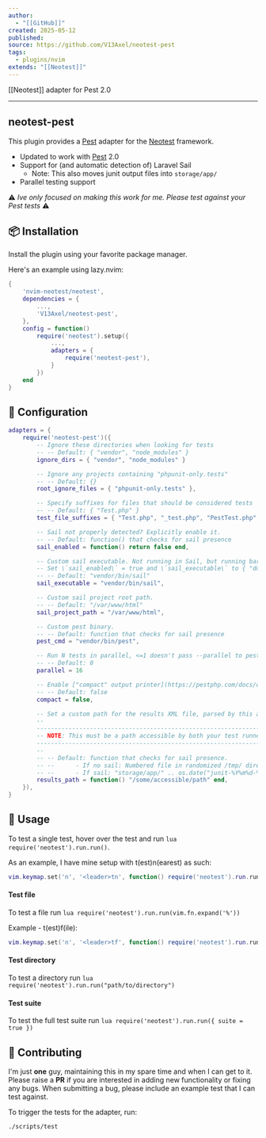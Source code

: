 ```yaml
---
author:
  - "[[GitHub]]"
created: 2025-05-12
published: 
source: https://github.com/V13Axel/neotest-pest
tags:
  - plugins/nvim
extends: "[[Neotest]]"
---
```

[[Neotest]] adapter for Pest 2.0
___

## neotest-pest

This plugin provides a [Pest](https://pestphp.com/) adapter for the [Neotest](https://github.com/nvim-neotest/neotest) framework.

- Updated to work with [Pest](https://pestphp.com/) 2.0
- Support for (and automatic detection of) Laravel Sail
	- Note: This also moves junit output files into `storage/app/`
- Parallel testing support

⚠️ *Ive only focused on making this work for me. Please test against your Pest tests* ⚠️

## 📦 Installation

Install the plugin using your favorite package manager.

Here's an example using lazy.nvim:

```lua
{
    'nvim-neotest/neotest',
    dependencies = {
        ...,
        'V13Axel/neotest-pest',
    },
    config = function()
        require('neotest').setup({
            ...,
            adapters = {
                require('neotest-pest'),
            }
        })
    end
}
```

## 🔧 Configuration

```lua
adapters = {
    require('neotest-pest')({
        -- Ignore these directories when looking for tests
        -- -- Default: { "vendor", "node_modules" }
        ignore_dirs = { "vendor", "node_modules" }

        -- Ignore any projects containing "phpunit-only.tests"
        -- -- Default: {}
        root_ignore_files = { "phpunit-only.tests" },

        -- Specify suffixes for files that should be considered tests
        -- -- Default: { "Test.php" }
        test_file_suffixes = { "Test.php", "_test.php", "PestTest.php" },

        -- Sail not properly detected? Explicitly enable it.
        -- -- Default: function() that checks for sail presence
        sail_enabled = function() return false end,

        -- Custom sail executable. Not running in Sail, but running bare Docker?
        -- Set \`sail_enabled\` = true and \`sail_executable\` to { "docker", "exec", "[somecontainer]" }
        -- -- Default: "vendor/bin/sail"
        sail_executable = "vendor/bin/sail",

        -- Custom sail project root path.
        -- -- Default: "/var/www/html"
        sail_project_path = "/var/www/html",

        -- Custom pest binary.
        -- -- Default: function that checks for sail presence
        pest_cmd = "vendor/bin/pest",

        -- Run N tests in parallel, <=1 doesn't pass --parallel to pest at all
        -- -- Default: 0
        parallel = 16

        -- Enable ["compact" output printer](https://pestphp.com/docs/optimizing-tests#content-compact-printer)
        -- -- Default: false
        compact = false,

        -- Set a custom path for the results XML file, parsed by this adapter
        --
        ------------------------------------------------------------------------------------
        -- NOTE: This must be a path accessible by both your test runner AND your editor! --
        ------------------------------------------------------------------------------------
        --
        -- -- Default: function that checks for sail presence.
        -- --      - If no sail: Numbered file in randomized /tmp/ directory (using async.fn.tempname())
        -- --      - If sail: "storage/app/" .. os.date("junit-%Y%m%d-%H%M%S")
        results_path = function() "/some/accessible/path" end,
    }),
}
```

## 🚀 Usage

To test a single test, hover over the test and run `lua require('neotest').run.run()`.

As an example, I have mine setup with t(est)n(earest) as such:

```lua
vim.keymap.set('n', '<leader>tn', function() require('neotest').run.run() end)
```

#### Test file

To test a file run `lua require('neotest').run.run(vim.fn.expand('%'))`

Example - t(est)f(ile):

```lua
vim.keymap.set('n', '<leader>tf', function() require('neotest').run.run(vim.fn.expand('%')) end)
```

#### Test directory

To test a directory run `lua require('neotest').run.run("path/to/directory")`

#### Test suite

To test the full test suite run `lua require('neotest').run.run({ suite = true })`

## 🎁 Contributing

I'm just **one** guy, maintaining this in my spare time and when I can get to it. Please raise a **PR** if you are interested in adding new functionality or fixing any bugs. When submitting a bug, please include an example test that I can test against.

To trigger the tests for the adapter, run:

```
./scripts/test
```
